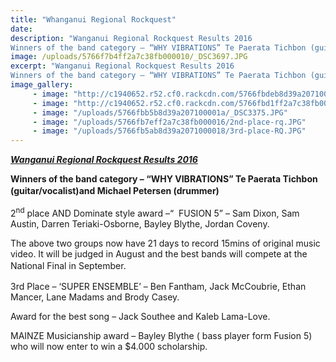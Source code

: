 ```yaml
---
title: "Whanganui Regional Rockquest"
date: 
description: "Wanganui Regional Rockquest Results 2016
Winners of the band category – “WHY VIBRATIONS” Te Paerata Tichbon (guitar/vocalist)and Michael Petersen (drummer)"
image: /uploads/5766f7b4ff2a7c38fb000010/_DSC3697.JPG
excerpt: "Wanganui Regional Rockquest Results 2016
Winners of the band category – “WHY VIBRATIONS” Te Paerata Tichbon (guitar/vocalist)and Michael Petersen (drummer)"
image_gallery:
     - image: "http://c1940652.r52.cf0.rackcdn.com/5766fbdeb8d39a207100001c/1st-place-RQ.jpg"
     - image: "http://c1940652.r52.cf0.rackcdn.com/5766fbd1ff2a7c38fb000018/TP-on-guitar.jpg"
     - image: "/uploads/5766fbb5b8d39a207100001a/_DSC3375.JPG"
     - image: "/uploads/5766fb7eff2a7c38fb000016/2nd-place-rq.JPG"
     - image: "/uploads/5766fb5ab8d39a2071000018/3rd-place-RQ.JPG"
---
```


<p><strong><em><span style="text-decoration: underline;">Wanganui Regional Rockquest Results 2016</span></em></strong></p>
<p><strong>Winners of the band category &ndash; &ldquo;WHY VIBRATIONS&rdquo; Te Paerata Tichbon (guitar/vocalist)and Michael Petersen (drummer)</strong><span style="line-height: 1.5;">&nbsp;</span></p>
<p>2<sup>nd</sup> place AND Dominate style award &ndash;&ldquo;&nbsp; FUSION 5&rdquo; &ndash; Sam Dixon, Sam Austin, Darren Teriaki-Osborne, Bayley Blythe, Jordan Coveny.</p>
<p>The above two groups now have 21 days to record 15mins of original music video. It will be judged in August and the best bands will compete at the National Final in September.<span style="line-height: 1.5;">&nbsp;</span></p>
<p>3rd Place &ndash; &lsquo;SUPER ENSEMBLE&rsquo; &ndash; Ben Fantham, Jack McCoubrie, Ethan Mancer, Lane Madams and Brody Casey.</p>
<p>Award for the best song &ndash; Jack Southee and Kaleb Lama-Love.</p>
<p>MAINZE Musicianship award &ndash; Bayley Blythe ( bass player form Fusion 5) who will now enter to win a $4.000 scholarship.</p>

